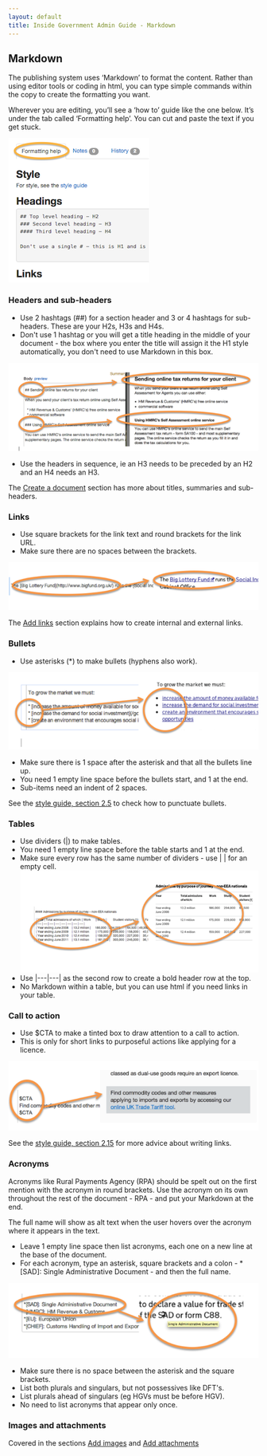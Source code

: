 ```yaml
---
layout: default
title: Inside Government Admin Guide - Markdown
---
```


## Markdown

The publishing system uses ‘Markdown’ to format the content. Rather than using editor tools or coding in html, you can type simple commands within the copy to create the formatting you want. 

Wherever you are editing, you’ll see a ‘how to’ guide like the one below. It’s under the tab called ‘Formatting help’. You can cut and paste the text if you get stuck.

![Markdown 1](markdown-1.png)
   
### Headers and sub-headers

*  Use 2 hashtags (\##) for a section header and 3 or 4 hashtags for sub-headers. These are your H2s, H3s and H4s.
*  Don't use 1 hashtag or you will get a title heading in the middle of your document - the box where you enter the title will assign it the H1 style automatically, you don't need to use Markdown in this box.

![Markdown 2](markdown-2.png)

*  Use the headers in sequence, ie an H3 needs to be preceded by an H2 and an H4 needs an H3.

The [Create a document](http://alphagov.github.io/inside-government-admin-guide/creating-documents/creating-a-new-doc.html) section has more about titles, summaries and sub-headers.


### Links

*  Use square brackets for the link text and round brackets for the link URL.
*  Make sure there are no spaces between the brackets.

![Markdown 3](markdown-3.png)

The [Add links](http://alphagov.github.io/inside-government-admin-guide/creating-documents/add-links.html) section explains how to create internal and external links. 


### Bullets

*  Use asterisks (\*) to make bullets (hyphens also work).

![Markdown 4](markdown-4.png)

*  Make sure there is 1 space after the asterisk and that all the bullets line up. 
*  You need 1 empty line space before the bullets start, and 1 at the end.
*  Sub-items need an indent of 2 spaces.

See the [style guide, section 2.5](https://www.gov.uk/designprinciples/styleguide#bullet-points-and-steps) to check how to punctuate bullets.


### Tables

*  Use dividers (\|) to make tables.
*  You need 1 empty line space before the table starts and 1 at the end.
*  Make sure every row has the same number of dividers - use \| | for an empty cell.
![Markdown 5](markdown-5.png)
*  Use \|---|---| as the second row to create a bold header row at the top.
*  No Markdown within a table, but you can use html if you need links in your table.


### Call to action

*  Use $CTA to make a tinted box to draw attention to a call to action.
*  This is only for short links to purposeful actions like applying for a licence.

![Markdown 6](markdown-6.png)

See the [style guide, section 2.15](https://www.gov.uk/designprinciples/styleguide#links) for more advice about writing links.


### Acronyms

Acronyms like Rural Payments Agency (RPA) should be spelt out on the first mention with the acronym in round brackets. Use the acronym on its own throughout the rest of the document - RPA - and put your Markdown at the end. 

The full name will show as alt text when the user hovers over the acronym where it appears in the text.

*  Leave 1 empty line space then list acronyms, each one on a new line at the base of the document.
*  For each acronym, type an asterisk, square brackets and a colon - \*[SAD]: Single Administrative Document - and then the full name.

![Markdown 7](markdown-7.png)

*  Make sure there is no space between the asterisk and the square brackets.
*  List both plurals and singulars, but not possessives like DFT's.
*  List plurals ahead of singulars (eg HGVs must be before HGV).
*  No need to list acronyms that appear only once.


### Images and attachments

Covered in the sections [Add images](http://alphagov.github.io/inside-government-admin-guide/creating-documents/add-images.html) and [Add attachments](http://alphagov.github.io/inside-government-admin-guide/creating-documents/add-attachments.html)


